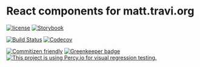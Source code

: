 # React components for matt.travi.org

[![license](https://img.shields.io/github/license/travi-org/matt.travi.org-components.svg)](LICENSE)
[![Storybook](https://raw.githubusercontent.com/storybooks/brand/master/badge/badge-storybook.svg?sanitize=true)](https://travi-org.github.io/matt.travi.org-components)

[![Build Status](https://img.shields.io/travis/travi-org/matt.travi.org-components.svg?style=flat)](https://travis-ci.org/travi-org/matt.travi.org-components)
[![Codecov](https://img.shields.io/codecov/c/github/travi-org/matt.travi.org-components.svg)](https://codecov.io/github/travi-org/matt.travi.org-components)

[![Commitizen friendly](https://img.shields.io/badge/commitizen-friendly-brightgreen.svg)](http://commitizen.github.io/cz-cli/)
[![Greenkeeper badge](https://badges.greenkeeper.io/travi-org/matt.travi.org-components.svg)](https://greenkeeper.io/)
[![This project is using Percy.io for visual regression testing.](https://percy.io/static/images/percy-badge.svg)](https://percy.io/travi-org/matt.travi.org-components)
